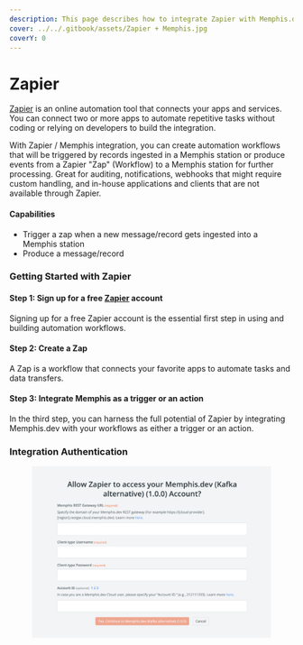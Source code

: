 ```yaml
---
description: This page describes how to integrate Zapier with Memphis.dev
cover: ../../.gitbook/assets/Zapier + Memphis.jpg
coverY: 0
---
```


# Zapier

[Zapier](https://zapier.com) is an online automation tool that connects your apps and services. You can connect two or more apps to automate repetitive tasks without coding or relying on developers to build the integration.

With Zapier / Memphis integration, you can create automation workflows that will be triggered by records ingested in a Memphis station or produce events from a Zapier "Zap" (Workflow) to a Memphis station for further processing. Great for auditing, notifications, webhooks that might require custom handling, and in-house applications and clients that are not available through Zapier.

#### Capabilities

* Trigger a zap when a new message/record gets ingested into a Memphis station
* Produce a message/record

### Getting Started with Zapier

#### Step 1: Sign up for a free [Zapier](https://zapier.com/apps/APP/integrations) account

Signing up for a free Zapier account is the essential first step in using and building automation workflows.

#### Step 2:  Create a Zap

A Zap is a workflow that connects your favorite apps to automate tasks and data transfers.

#### Step 3: Integrate Memphis as a trigger or an action

In the third step, you can harness the full potential of Zapier by integrating Memphis.dev with your workflows as either a trigger or an action.

### Integration Authentication

<figure><img src="../../.gitbook/assets/Screenshot 2023-10-10 at 18.28.44.png" alt=""><figcaption></figcaption></figure>
